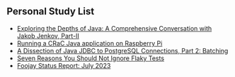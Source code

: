 ## Personal Study List
<!-- BLOG-POST-LIST:START -->
- [Exploring the Depths of Java: A Comprehensive Conversation with Jakob Jenkov, Part-II](https://foojay.io/today/exploring-the-depths-of-java-a-comprehensive-conversation-with-jakob-jenkov-part-ii/)
- [Running a CRaC Java application on Raspberry Pi](https://foojay.io/today/running-a-crac-java-application-on-raspberry-pi/)
- [A Dissection of Java JDBC to PostgreSQL Connections, Part 2: Batching](https://foojay.io/today/a-dissection-of-java-jdbc-to-postgresql-connections-part-2-batching/)
- [Seven Reasons You Should Not Ignore Flaky Tests](https://foojay.io/today/seven-reasons-you-should-not-ignore-flaky-tests/)
- [Foojay Status Report: July 2023](https://foojay.io/today/foojay-status-report-july-2023/)
<!-- BLOG-POST-LIST:END -->  
